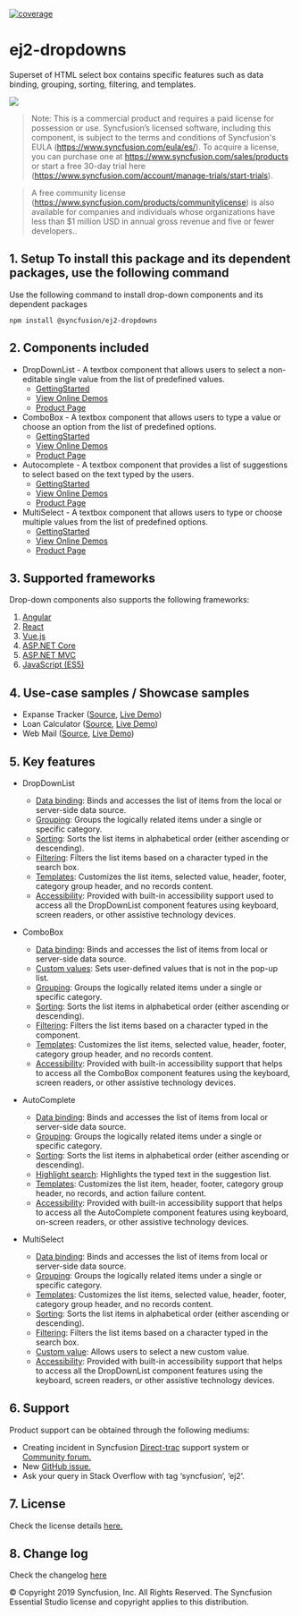 [![coverage](http://ej2.syncfusion.com/badges/ej2-dropdowns/coverage.svg)](http://ej2.syncfusion.com/badges/ej2-dropdowns)

# ej2-dropdowns

Superset of HTML select box contains specific features such as data binding, grouping, sorting, filtering, and templates.

![](ReadMe_Images/gif.gif)

>Note: This is a commercial product and requires a paid license for possession or use. Syncfusion’s licensed software, including this component, is subject to the terms and conditions of Syncfusion's EULA (https://www.syncfusion.com/eula/es/). To acquire a license, you can purchase one at https://www.syncfusion.com/sales/products or start a free 30-day trial here (https://www.syncfusion.com/account/manage-trials/start-trials).

>A free community license (https://www.syncfusion.com/products/communitylicense) is also available for companies and individuals whose organizations have less than $1 million USD in annual gross revenue and five or fewer developers..

## 1. Setup To install this package and its dependent packages, use the following command

Use the following command to install drop-down components and its dependent packages

```
npm install @syncfusion/ej2-dropdowns
```

## 2. Components included

* DropDownList - A textbox component that allows users to select a non-editable single value from the list of predefined values.
    * [GettingStarted](https://ej2.syncfusion.com/documentation/drop-down-list/getting-started.html?lang=typescript)
    * [View Online Demos](https://ej2.syncfusion.com/javascript/demos/#/material/drop-down-list/default.html)
    * [Product Page](https://www.syncfusion.com/products/javascript/dropdownlist)
* ComboBox - A textbox component that allows users to type a value or choose an option from the list of predefined options.
    * [GettingStarted](https://ej2.syncfusion.com/documentation/combo-box/getting-started.html?lang=typescript)
    * [View Online Demos](https://ej2.syncfusion.com/javascript/demos/#/material/combo-box/default.html)
    * [Product Page](https://www.syncfusion.com/products/javascript/combobox)
* Autocomplete - A textbox component that provides a list of suggestions to select based on the text typed by the users.
    * [GettingStarted](https://ej2.syncfusion.com/documentation/auto-complete/getting-started.html?lang=typescript)
    * [View Online Demos](https://ej2.syncfusion.com/javascript/demos/#/material/auto-complete/default.html)
    * [Product Page](https://www.syncfusion.com/products/javascript/autocomplete)
* MultiSelect - A textbox component that allows users to type or choose multiple values from the list of predefined options.
    * [GettingStarted](https://ej2.syncfusion.com/documentation/multi-select/getting-started.html?lang=typescript)
    * [View Online Demos](https://ej2.syncfusion.com/javascript/demos/#/material/multi-select/default.html)
    * [Product Page](https://www.syncfusion.com/products/javascript/multiselect)

## 3. Supported frameworks

Drop-down components also supports the following frameworks: 
1.	[Angular](https://ej2.syncfusion.com/angular/demos/#/material)
2.	[React](https://ej2.syncfusion.com/react/demos/#/material)
3.	[Vue.js](https://ej2.syncfusion.com/vue/demos/#/material)
4.	[ASP.NET Core](https://ej2.syncfusion.com/aspnetcore/)
5.	[ASP.NET MVC](https://ej2.syncfusion.com/aspnetmvc/)
6.	[JavaScript (ES5)](https://ej2.syncfusion.com/javascript/demos/#/material)

## 4. Use-case samples / Showcase samples

* Expanse Tracker ([Source](https://github.com/syncfusion/ej2-showcase-ts-expensetracker), [Live Demo](https://ej2.syncfusion.com/showcase/typescript/expensetracker/?utm_source=npm&utm_campaign=dropdown#/dashboard))
* Loan Calculator ([Source](https://github.com/syncfusion/ej2-showcase-ts-loancalculator), [Live Demo](https://ej2.syncfusion.com/showcase/typescript/loancalculator/?utm_source=npm&utm_campaign=dropdwonlist#/default))
* Web Mail ([Source](https://github.com/syncfusion/ej2-showcase-ts-webmail), [Live Demo](https://ej2.syncfusion.com/showcase/typescript/webmail/#/home))

    
## 5. Key features
* DropDownList
    * [Data binding](https://ej2.syncfusion.com/demos/#/material/drop-down-list/data-binding.html): Binds and accesses the list of items from the local or server-side data source.
    * [Grouping](https://ej2.syncfusion.com/demos/#/material/drop-down-list/grouping-icon.html): Groups the logically related items under a single or specific category.
    * [Sorting](https://ej2.syncfusion.com/documentation/api/drop-down-list#sortorder): Sorts the list items in alphabetical order (either ascending or descending).
    * [Filtering](https://ej2.syncfusion.com/demos/#/material/drop-down-list/filtering.html): Filters the list items based on a character typed in the search box.
    * [Templates](https://ej2.syncfusion.com/demos/#/material/drop-down-list/template.html): Customizes the list items, selected value, header, footer, category group header, and no records content.
    * [Accessibility](https://ej2.syncfusion.com/documentation/drop-down-list/accessibility): Provided with built-in accessibility support used to access all the DropDownList component features using keyboard, screen readers, or other assistive technology devices.


* ComboBox
    * [Data binding](https://ej2.syncfusion.com/demos/#/material/combo-box/data-binding.html): Binds and accesses the list of items from local or server-side data source.
    * [Custom values](https://ej2.syncfusion.com/demos/#/material/combo-box/custom-value.html): Sets user-defined values that is not in the pop-up list.
    * [Grouping](https://ej2.syncfusion.com/demos/#/material/combo-box/grouping-icon.html): Groups the logically related items under a single or specific category.
    * [Sorting](https://ej2.syncfusion.com/documentation/api/combo-box#sortorder): Sorts the list items in alphabetical order (either ascending or descending).
    * [Filtering](https://ej2.syncfusion.com/demos/#/material/combo-box/filtering.html): Filters the list items based on a character typed in the component.
    * [Templates](https://ej2.syncfusion.com/demos/#/material/combo-box/template.html): Customizes the list items, selected value, header, footer, category group header, and no records content.
    * [Accessibility](https://ej2.syncfusion.com/documentation/combo-box/accessibility): Provided with built-in accessibility support that helps to access all the ComboBox component features using the keyboard, screen readers, or other assistive technology devices.


* AutoComplete
    * [Data binding](https://ej2.syncfusion.com/demos/#/material/auto-complete/data-binding.html): Binds and accesses the list of items from local or server-side data source.
    * [Grouping](https://ej2.syncfusion.com/demos/#/material/auto-complete/grouping-icon.html): Groups the logically related items under a single or specific category.
    * [Sorting](https://ej2.syncfusion.com/documentation/api/auto-complete#sortorder): Sorts the list items in alphabetical order (either ascending or descending).
    * [Highlight search](https://ej2.syncfusion.com/demos/#/material/auto-complete/highlight.html): Highlights the typed text in the suggestion list.
    * [Templates](https://ej2.syncfusion.com/demos/#/material/auto-complete/template.html): Customizes the list item, header, footer, category group header, no records, and action failure content.
    * [Accessibility](https://ej2.syncfusion.com/documentation/auto-complete/accessibility): Provided with built-in accessibility support that helps to access all the AutoComplete component features using keyboard, on-screen readers, or other assistive technology devices.


* MultiSelect
    * [Data binding](https://ej2.syncfusion.com/demos/#/material/multi-select/data-binding.html): Binds and accesses the list of items from local or server-side data source.
    * [Grouping](https://ej2.syncfusion.com/demos/#/material/multi-select/grouping-icon.html): Groups the logically related items under a single or specific category.
    * [Templates](https://ej2.syncfusion.com/demos/#/material/multi-select/template.html): Customizes the list items, selected value, header, footer, category group header, and     no records content.
    * [Sorting](https://ej2.syncfusion.com/documentation/api/multi-select#sortorder): Sorts the list items in alphabetical order (either ascending or descending).
    * [Filtering](https://ej2.syncfusion.com/demos/#/material/multi-select/filtering.html): Filters the list items based on a character typed in the search box.
    * [Custom value](https://ej2.syncfusion.com/demos/#/material/multi-select/custom-value.html): Allows users to select a new custom value.
    * [Accessibility](https://ej2.syncfusion.com/documentation/multi-select/accessibility): Provided with built-in accessibility support that helps to access all the      DropDownList component features using the keyboard, screen readers, or other assistive technology devices.


## 6. Support
Product support can be obtained through the following mediums:
* Creating incident in Syncfusion [Direct-trac](https://www.syncfusion.com/support/directtrac/incidents?utm_source=npm&utm_campaign=dropdwon) support system or [Community forum.](https://www.syncfusion.com/forums/essential-js2?utm_source=npm&utm_campaign=dropdwon)
* New [GitHub issue.](https://github.com/syncfusion/ej2-javascript-ui-controls/issues/new)
* Ask your query in Stack Overflow with tag ‘syncfusion’, ‘ej2’.

 
## 7. License 
Check the license details [here.](https://github.com/syncfusion/ej2/blob/master/license?utm_source=npm&utm_campaign=dropdown)

## 8. Change log 
 Check the changelog [here](https://github.com/syncfusion/ej2-javascript-ui-controls/blob/master/controls/dropdowns/CHANGELOG.md)
 
© Copyright 2019 Syncfusion, Inc. All Rights Reserved. The Syncfusion Essential Studio license and copyright applies to this distribution.